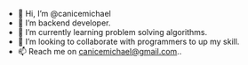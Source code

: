 - 👋 Hi, I’m @canicemichael
- 👀 I’m backend developer.
- 🌱 I’m currently learning problem solving algorithms.
- 💞️ I’m looking to collaborate with programmers to up my skill.
- 📫 Reach me on canicemichael@gmail.com..

<!---
canicemichael/canicemichael is a ✨ special ✨ repository because its `README.md` (this file) appears on your GitHub profile.
You can click the Preview link to take a look at your changes.
--->
